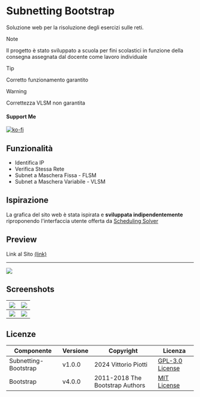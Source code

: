 # Subnetting Bootstrap

Soluzione web per la risoluzione degli esercizi sulle reti.

> [!NOTE]
> Il progetto è stato sviluppato a scuola per fini scolastici in funzione della consegna assegnata dal docente come lavoro individuale




> [!TIP]
> Corretto funzionamento garantito

> [!WARNING]
> Correttezza VLSM non garantita

#### Support Me


[![ko-fi](https://ko-fi.com/img/githubbutton_sm.svg)](https://ko-fi.com/P5P012BC8U)

## Funzionalità

 - Identifica IP
 - Verifica Stessa Rete
 - Subnet a Maschera Fissa - FLSM
 - Subnet a Maschera Variabile - VLSM

## Ispirazione

La grafica del sito web è stata ispirata e **sviluppata indipendentemente** riproponendo l'interfaccia utente offerta da [Scheduling Solver](https://process-scheduling-solver.boonsuen.com/)


## Preview

Link al Sito [(link)](https://vittoriopiotti.altervista.org/Subnetting/index.html)


---

<img src="https://github.com/vittorioPiotti/Subnetting-Bootstrap/blob/main/screenshots/flsm.png" />


## Screenshots


|<img src="https://github.com/vittorioPiotti/Subnetting-Bootstrap/blob/main/screenshots/ip.png" /> | <img src="https://github.com/vittorioPiotti/Subnetting-Bootstrap/blob/main/screenshots/netid.png" />|
|-|-|
|<img src="https://github.com/vittorioPiotti/Subnetting-Bootstrap/blob/main/screenshots/flsm.png" />|<img src="https://github.com/vittorioPiotti/Subnetting-Bootstrap/blob/main/screenshots/vlsm.png" />|

## Licenze

| Componente         | Versione  | Copyright                         | Licenza                                                       |
|--------------------|-----------|-----------------------------------|---------------------------------------------------------------|
| Subnetting-Bootstrap | v1.0.0    | 2024 Vittorio Piotti              | [GPL-3.0 License](https://github.com/vittorioPiotti/Subnetting-Bootstrap/blob/main/LICENSE.md) |
| Bootstrap          | v4.0.0    | 2011-2018 The Bootstrap Authors   | [MIT License](https://github.com/twbs/bootstrap/blob/master/LICENSE) |



